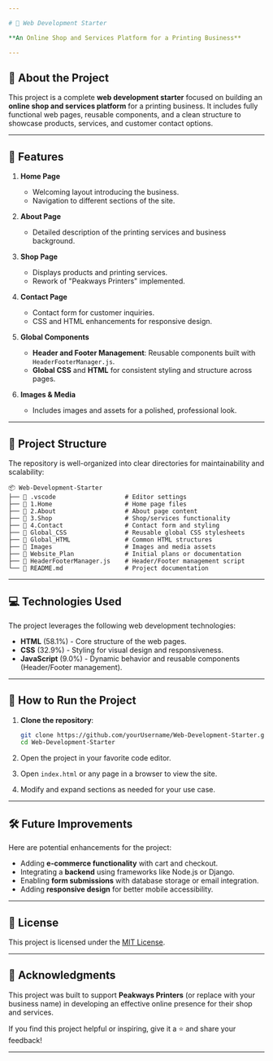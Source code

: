 ```yaml
---

# 🛒 Web Development Starter  

**An Online Shop and Services Platform for a Printing Business**  

---
```


## 📖 About the Project  
This project is a complete **web development starter** focused on building an **online shop and services platform** for a printing business. It includes fully functional web pages, reusable components, and a clean structure to showcase products, services, and customer contact options.

---

## 🌟 Features  
1. **Home Page**  
   - Welcoming layout introducing the business.  
   - Navigation to different sections of the site.  

2. **About Page**  
   - Detailed description of the printing services and business background.  

3. **Shop Page**  
   - Displays products and printing services.  
   - Rework of "Peakways Printers" implemented.  

4. **Contact Page**  
   - Contact form for customer inquiries.  
   - CSS and HTML enhancements for responsive design.  

5. **Global Components**  
   - **Header and Footer Management**: Reusable components built with `HeaderFooterManager.js`.  
   - **Global CSS** and **HTML** for consistent styling and structure across pages.  

6. **Images & Media**  
   - Includes images and assets for a polished, professional look.  

---

## 📂 Project Structure  
The repository is well-organized into clear directories for maintainability and scalability:  

```plaintext
📦 Web-Development-Starter  
├── 📁 .vscode                   # Editor settings  
├── 📁 1.Home                    # Home page files  
├── 📁 2.About                   # About page content  
├── 📁 3.Shop                    # Shop/services functionality  
├── 📁 4.Contact                 # Contact form and styling  
├── 📁 Global_CSS                # Reusable global CSS stylesheets  
├── 📁 Global_HTML               # Common HTML structures  
├── 📁 Images                    # Images and media assets  
├── 📁 Website_Plan              # Initial plans or documentation  
├── 📝 HeaderFooterManager.js    # Header/Footer management script  
└── 📝 README.md                 # Project documentation  
```

---

## 💻 Technologies Used  
The project leverages the following web development technologies:  

- **HTML** (58.1%) - Core structure of the web pages.  
- **CSS** (32.9%) - Styling for visual design and responsiveness.  
- **JavaScript** (9.0%) - Dynamic behavior and reusable components (Header/Footer management).  

---

## 🚀 How to Run the Project  
1. **Clone the repository**:  
   ```bash
   git clone https://github.com/yourUsername/Web-Development-Starter.git
   cd Web-Development-Starter
   ```  
2. Open the project in your favorite code editor.  

3. Open `index.html` or any page in a browser to view the site.  

4. Modify and expand sections as needed for your use case.  

---

## 🛠️ Future Improvements  
Here are potential enhancements for the project:  
- Adding **e-commerce functionality** with cart and checkout.  
- Integrating a **backend** using frameworks like Node.js or Django.  
- Enabling **form submissions** with database storage or email integration.  
- Adding **responsive design** for better mobile accessibility.  

---

## 📝 License  
This project is licensed under the [MIT License](./LICENSE).  

---

## 📢 Acknowledgments  
This project was built to support **Peakways Printers** (or replace with your business name) in developing an effective online presence for their shop and services.  

If you find this project helpful or inspiring, give it a ⭐ and share your feedback!  

---
